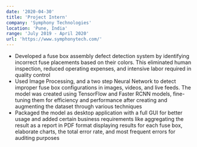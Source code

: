 ```yaml
---
date: '2020-04-30'
title: 'Project Intern'
company: 'Symphony Technologies'
location: 'Pune, India'
range: 'July 2019 - April 2020'
url: 'https://www.symphonytech.com/'
---
```


- Developed a fuse box assembly defect detection system by identifying incorrect fuse placements based on their colors.
This eliminated human inspection, reduced operating expenses, and intensive labor required in quality control
- Used Image Processing, and a two step Neural Network to detect improper fuse box configurations in images, videos, and
live feeds. The model was created using TensorFlow and Faster RCNN models, fine-tuning them for efficiency and
performance after creating and augmenting the dataset through various techniques
- Packaged the model as desktop application with a full GUI for better usage and added certain business requirements
like aggregating the result as a report in PDF format displaying results for each fuse box, elaborate charts, the total error
rate, and most frequent errors for auditing purposes
